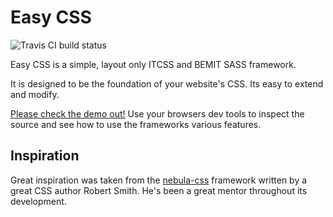# Easy CSS
![Travis CI build status](https://travis-ci.org/LeeCheneler/easy-css.svg?branch=master)

Easy CSS is a simple, layout only ITCSS and BEMIT SASS framework.

It is designed to be the foundation of your website's CSS. Its easy to extend and modify.

[Please check the demo out!](https://leecheneler.github.io/easy-css/demo/) Use your browsers dev tools to inspect the source and see how to use the frameworks various features.

## Inspiration
Great inspiration was taken from the [nebula-css](https://github.com/rbrtsmith/nebula-css) framework written by a great CSS author Robert Smith. He's been a great mentor throughout its development.